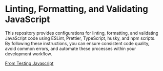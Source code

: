 # Linting, Formatting, and Validating JavaScript
This repository provides configurations for linting, formatting, and validating JavaScript code using ESLint, 
Prettier, TypeScript, husky, and npm scripts. By following these instructions, you can ensure consistent code quality, 
avoid common errors, and automate these processes within your development workflow.

[From Testing Javascript](https://testingjavascript.com/)
